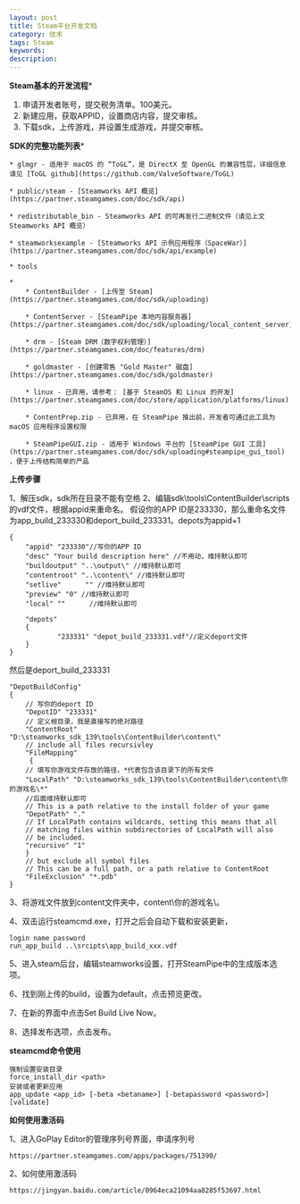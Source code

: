 ```yaml
---
layout: post
title: Steam平台开发文档
category: 技术
tags: Steam
keywords: 
description: 
---
```


**Steam基本的开发流程***

1. 申请开发者账号，提交税务清单。100美元。
2. 新建应用，获取APPID，设置商店内容，提交审核。
3. 下载sdk，上传游戏，并设置生成游戏，并提交审核。


**SDK的完整功能列表***

	* glmgr - 适用于 macOS 的 “ToGL”，是 DirectX 至 OpenGL 的兼容性层，详细信息请见 [ToGL github](https://github.com/ValveSoftware/ToGL)
	
	* public/steam - [Steamworks API 概览](https://partner.steamgames.com/doc/sdk/api)

	* redistributable_bin - Steamworks API 的可再发行二进制文件（请见上文 Steamworks API 概览）

	* steamworksexample - [Steamworks API 示例应用程序（SpaceWar）](https://partner.steamgames.com/doc/sdk/api/example)

	* tools

	* 
		* ContentBuilder - [上传至 Steam](https://partner.steamgames.com/doc/sdk/uploading)

		* ContentServer - [SteamPipe 本地内容服务器](https://partner.steamgames.com/doc/sdk/uploading/local_content_server)

		* drm - [Steam DRM（数字权利管理）](https://partner.steamgames.com/doc/features/drm)

		* goldmaster - [创建零售 "Gold Master" 磁盘](https://partner.steamgames.com/doc/sdk/goldmaster)

		* linux - 已弃用，请参考： [基于 SteamOS 和 Linux 的开发](https://partner.steamgames.com/doc/store/application/platforms/linux)

		* ContentPrep.zip - 已弃用，在 SteamPipe 推出前，开发者可通过此工具为 macOS 应用程序设置权限

		* SteamPipeGUI.zip - 适用于 Windows 平台的 [SteamPipe GUI 工具](https://partner.steamgames.com/doc/sdk/uploading#steampipe_gui_tool) ，便于上传结构简单的产品


**上传步骤**

1、解压sdk，sdk所在目录不能有空格
2、编辑sdk\tools\ContentBuilder\scripts的vdf文件，根据appid来重命名。 假设你的APP ID是233330，那么重命名文件为app_build_233330和deport_build_233331。depots为appid+1

	{
        "appid" "233330"//写你的APP ID
        "desc" "Your build description here" //不用动，维持默认即可
        "buildoutput" "..\output\" //维持默认即可
        "contentroot" "..\content\" //维持默认即可
        "setlive"      "" //维持默认即可
        "preview" "0" //维持默认即可
        "local" ""      //维持默认即可
       
        "depots"
        {
                "233331" "depot_build_233331.vdf"//定义deport文件
        }
	}

然后是deport_build_233331

	"DepotBuildConfig"
	{
        // 写你的deport ID
        "DepotID" "233331"
        // 定义根目录，我是直接写的绝对路径
        "ContentRoot"  "D:\steamworks_sdk_139\tools\ContentBuilder\content\"
        // include all files recursivley
		"FileMapping"
		 {
        // 填写你游戏文件存放的路径，*代表包含该目录下的所有文件
		"LocalPath" "D:\steamworks_sdk_139\tools\ContentBuilder\content\你的游戏名\*"
        //后面维持默认即可
    	// This is a path relative to the install folder of your game
    	"DepotPath" "."
    	// If LocalPath contains wildcards, setting this means that all
    	// matching files within subdirectories of LocalPath will also
    	// be included.
    	"recursive" "1"
		}
        // but exclude all symbol files 
        // This can be a full path, or a path relative to ContentRoot
		"FileExclusion" "*.pdb"
	}

3、将游戏文件放到content文件夹中，content\你的游戏名\。

4、双击运行steamcmd.exe，打开之后会自动下载和安装更新，
	
	login name password
	run_app_build ..\srcipts\app_build_xxx.vdf

5、进入steam后台，编辑steamworks设置，打开SteamPipe中的生成版本选项。

6、找到刚上传的build，设置为default，点击预览更改。

7、在新的界面中点击Set Build Live Now。

8、选择发布选项，点击发布。



**steamcmd命令使用**

	强制设置安装目录
	force_install_dir <path>
	安装或者更新应用
	app_update <app_id> [-beta <betaname>] [-betapassword <password>] [validate]



**如何使用激活码**

1、进入GoPlay Editor的管理序列号界面，申请序列号

	https://partner.steamgames.com/apps/packages/751390/

2、如何使用激活码
	
	https://jingyan.baidu.com/article/0964eca21094aa8285f53697.html